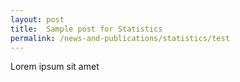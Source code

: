 ```yaml
---
layout: post
title:  Sample post for Statistics
permalink: /news-and-publications/statistics/test
---
```

Lorem ipsum sit amet
